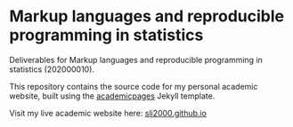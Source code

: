 # Markup languages and reproducible programming in statistics

Deliverables for Markup languages and reproducible programming in statistics (202000010).

This repository contains the source code for my personal academic website, built using the [academicpages](https://github.com/academicpages/academicpages.github.io) Jekyll template. 

Visit my live academic website here: [sli2000.github.io](https://sli2000.github.io)

